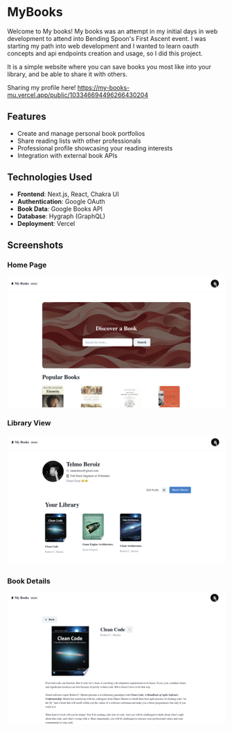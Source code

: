 # MyBooks

Welcome to My books! My books was an attempt in my initial days in web development to attend into Bending Spoon's First Ascent event. I was starting my path into web development and I wanted to learn oauth concepts and api endpoints creation and usage, so I did this project. 

It is a simple website where you can save books you most like into your library, and be able to share it with others.

Sharing my profile here! https://my-books-mu.vercel.app/public/103346694496266430204

## Features
- Create and manage personal book portfolios
- Share reading lists with other professionals
- Professional profile showcasing your reading interests
- Integration with external book APIs

## Technologies Used
- **Frontend**: Next.js, React, Chakra UI
- **Authentication**: Google OAuth
- **Book Data**: Google Books API
- **Database**: Hygraph (GraphQL)
- **Deployment**: Vercel

## Screenshots
### Home Page
![Home Page](public/github/showcase-home.png)

### Library View
![Library View](public/github/showcase-library.png)

### Book Details
![Book Details](public/github/showcase-book.png)
